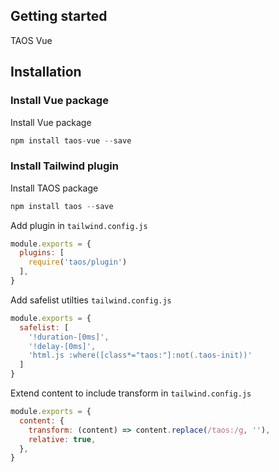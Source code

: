 ## Getting started

TAOS Vue

## Installation

### Install Vue package

Install Vue package
```js
npm install taos-vue --save
```

### Install Tailwind plugin

Install TAOS package
```js
npm install taos --save
```

Add plugin in `tailwind.config.js`
```js
module.exports = {
  plugins: [
    require('taos/plugin')
  ],
}

```

Add safelist utilties `tailwind.config.js`
```js
module.exports = {
  safelist: [
    '!duration-[0ms]',
    '!delay-[0ms]',
    'html.js :where([class*="taos:"]:not(.taos-init))'
  ]
}
```

Extend content to include transform in `tailwind.config.js`
```js
module.exports = {
  content: {
    transform: (content) => content.replace(/taos:/g, ''),
    relative: true,
  },
}
```